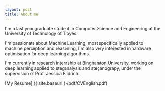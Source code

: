 ```yaml
---
layout: post
title: About me
---
```


I'm a last year graduate student in Computer Science and Engineering at the University of Technology of Troyes.

I'm passionate about Machine Learning, most specifically applied to machine perception and reasoning, I'm also very interested in hardware optimisation for deep learning algorithms.

I'm currently in research internship at Binghamton University, working on deep learning applied to steganalysis and steganograpy, under the supervision of Prof. Jessica Fridrich.

[My Resume]({{ site.baseurl }}/pdf/CVEnglish.pdf)
